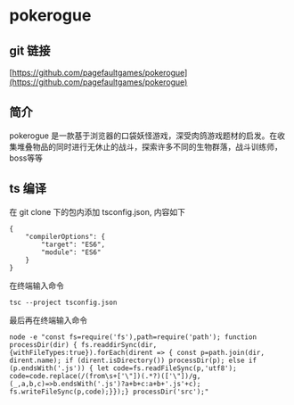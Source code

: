 # pokerogue

## git 链接
[https://github.com/pagefaultgames/pokerogue](https://github.com/pagefaultgames/pokerogue)

## 简介
pokerogue 是一款基于浏览器的口袋妖怪游戏，深受肉鸽游戏题材的启发。在收集堆叠物品的同时进行无休止的战斗，探索许多不同的生物群落，战斗训练师，boss等等

## ts 编译
在 git clone 下的包内添加 tsconfig.json, 内容如下
```
{
	"compilerOptions": {
		"target": "ES6",
		"module": "ES6"
	}
}
```

在终端输入命令
```
tsc --project tsconfig.json
```

最后再在终端输入命令
<!-- 来自 AI -->
```
node -e "const fs=require('fs'),path=require('path'); function processDir(dir) { fs.readdirSync(dir,{withFileTypes:true}).forEach(dirent => { const p=path.join(dir, dirent.name); if (dirent.isDirectory()) processDir(p); else if (p.endsWith('.js')) { let code=fs.readFileSync(p,'utf8'); code=code.replace(/(from\s+['\"])(.*?)(['\"])/g, (_,a,b,c)=>b.endsWith('.js')?a+b+c:a+b+'.js'+c); fs.writeFileSync(p,code);}});} processDir('src');"
```